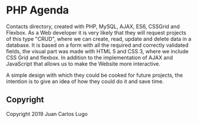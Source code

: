 # PHP Agenda

Contacts directory, created with PHP, MySQL, AJAX, ES6, CSSGrid and Flexbox. As a Web developer it is very likely that they will request projects of this type "CRUD", where we can create, read, update and delete data in a database. It is based on a form with all the required and correctly validated fields, the visual part was made with HTML 5 and CSS 3, where we include CSS Grid and flexbox. In addition to the implementation of AJAX and JavaScript that allows us to make the Website more interactive.

A simple design with which they could be cooked for future projects, the intention is to give an idea of how they could do it and save time.

## Copyright

Copyright 2019 Juan Carlos Lugo
